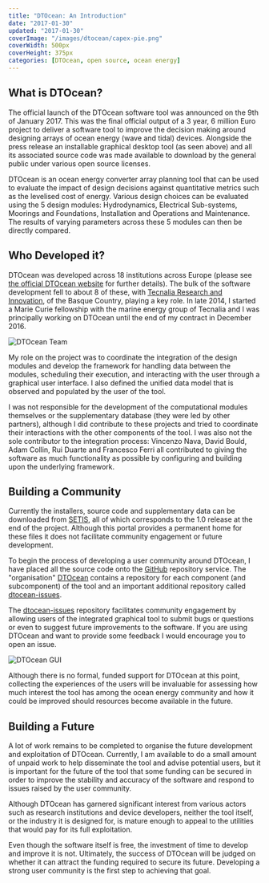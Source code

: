 ```yaml
---
title: "DTOcean: An Introduction"
date: "2017-01-30"
updated: "2017-01-30"
coverImage: "/images/dtocean/capex-pie.png"
coverWidth: 500px
coverHeight: 375px
categories: [DTOcean, open source, ocean energy]
---
```


## What is DTOcean?

The official launch of the DTOcean software tool was announced on the 9th of
January 2017. This was the final official output of a 3 year, 6 million Euro
project to deliver a software tool to improve the decision making around designing
arrays of ocean energy (wave and tidal) devices. Alongside the press release
an installable graphical desktop tool (as seen above) and all its associated source code was
made available to download by the general public under various open source
licenses.

DTOcean is an ocean energy converter array planning tool that can be used to
evaluate the impact of design decisions against quantitative metrics such as the
levelised cost of energy. Various design choices can be evaluated using the 5
design modules: Hydrodynamics, Electrical Sub-systems, Moorings and Foundations,
Installation and Operations and Maintenance. The results of varying parameters
across these 5 modules can then be directly compared.

## Who Developed it?

DTOcean was developed across 18 institutions across Europe (please see
[the official DTOcean website](http://www.dtocean.eu/) for further details). The bulk of
the software development fell to about 8 of these, with [Tecnalia Research and
Innovation](http://www.tecnalia.com/en/), of the Basque Country, playing a key role. In late 2014, I started a
Marie Curie fellowship with the marine energy group of Tecnalia and I was
principally working on DTOcean until the end of my contract in December 2016.

![DTOcean Team](/images/dtocean/team-in-Antwerp.jpg)

My role on the project was to coordinate the integration of the design modules
and develop the framework for handling data between the modules, scheduling
their execution, and interacting with the user through a graphical user interface.
I also defined the unified data model that is observed and populated by the user
of the tool.

I was not responsible for the development of the computational modules
themselves or the supplementary database (they were led by other partners),
although I did contribute to these projects and tried to coordinate their
interactions with the other components of
the tool. I was also not the sole contributor to the integration process:
Vincenzo Nava, David Bould, Adam Collin, Rui Duarte and Francesco Ferri all
contributed to giving the software as much functionality as possible by configuring
and building upon the underlying framework.

## Building a Community

Currently the installers, source code and supplementary data can be downloaded
from [SETIS](https://setis.ec.europa.eu/dt-ocean), all of which corresponds to
the 1.0 release at the end of the project. Although this portal provides a
permanent home for these files it does not facilitate community engagement or
future development.

To begin the process of developing a user community around DTOcean, I have
placed all the source code onto the [GitHub][1]
repository service. The "organisation" [DTOcean][1]
contains a repository for each component (and subcomponent) of the tool and
an important additional repository called [dtocean-issues][2].

The [dtocean-issues][2] repository facilitates community engagement by
allowing users of the integrated graphical tool to submit bugs or questions
or even to suggest future improvements to the software. If you are using
DTOcean and want to provide some feedback I would encourage you to open an
issue.

![DTOcean GUI](/images/dtocean/github.png)

Although there is no formal, funded support for DTOcean at this point,
collecting the experiences of the users will be invaluable for assessing how
much interest the tool has among the ocean energy community and how it could
be improved should resources become available in the future.

## Building a Future

A lot of work remains to be completed to organise the future development and
exploitation of DTOcean. Currently, I am available to do a small amount of
unpaid work to help disseminate the tool and advise potential users, but it
is important for the future of the tool that some funding can be secured in
order to improve the stability and accuracy of the software and respond to
issues raised by the user community.

Although DTOcean has garnered significant interest from various actors such
as research institutions and device developers, neither the tool itself, or
the industry it is designed for, is mature enough to appeal to the utilities that
would pay for its full exploitation.

Even though the software itself is free, the investment
of time to develop and improve it is not. Ultimately, the success of
DTOcean will be judged on whether it can attract the funding required to
secure its future. Developing a strong user community is the first step to
achieving that goal.

[1]: https://github.com/DTOcean
[2]: https://github.com/DTOcean/dtocean-issues
